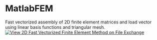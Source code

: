 # MatlabFEM
Fast vectorized assembly of 2D finite element matrices and load vector using linear basis functions and triangular mesh.
[![View 2D Fast Vectorized Finite Element Method on File Exchange](https://www.mathworks.com/matlabcentral/images/matlab-file-exchange.svg)](https://www.mathworks.com/matlabcentral/fileexchange/104920-2d-fast-vectorized-finite-element-method)
